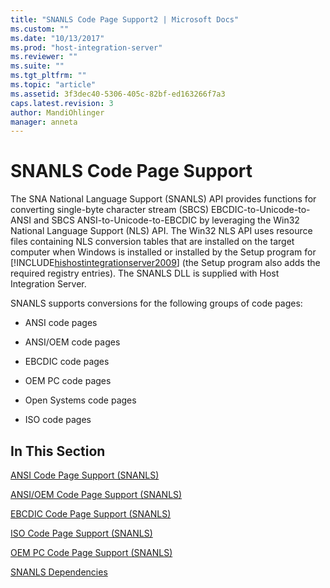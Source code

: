 ```yaml
---
title: "SNANLS Code Page Support2 | Microsoft Docs"
ms.custom: ""
ms.date: "10/13/2017"
ms.prod: "host-integration-server"
ms.reviewer: ""
ms.suite: ""
ms.tgt_pltfrm: ""
ms.topic: "article"
ms.assetid: 3f3dec40-5306-405c-82bf-ed163266f7a3
caps.latest.revision: 3
author: MandiOhlinger
manager: anneta
---
```

# SNANLS Code Page Support
The SNA National Language Support (SNANLS) API provides functions for converting single-byte character stream (SBCS) EBCDIC-to-Unicode-to-ANSI and SBCS ANSI-to-Unicode-to-EBCDIC by leveraging the Win32 National Language Support (NLS) API. The Win32 NLS API uses resource files containing NLS conversion tables that are installed on the target computer when Windows is installed or installed by the Setup program for [!INCLUDE[hishostintegrationserver2009](../core/includes/hishostintegrationserver2009-md.md)] (the Setup program also adds the required registry entries). The SNANLS DLL is supplied with Host Integration Server.  
  
 SNANLS supports conversions for the following groups of code pages:  
  
-   ANSI code pages  
  
-   ANSI/OEM code pages  
  
-   EBCDIC code pages  
  
-   OEM PC code pages  
  
-   Open Systems code pages  
  
-   ISO code pages  
  
## In This Section  
 [ANSI Code Page Support (SNANLS)](../core/ansi-code-page-support-snanls.md)  
  
 [ANSI/OEM Code Page Support (SNANLS)](../core/ansi-oem-code-page-support-snanls.md)  
  
 [EBCDIC Code Page Support (SNANLS)](../core/ebcdic-code-page-support-snanls.md)  
  
 [ISO Code Page Support (SNANLS)](../core/iso-code-page-support-snanls.md)  
  
 [OEM PC Code Page Support (SNANLS)](../core/oem-pc-code-page-support-snanls.md)  
  
 [SNANLS Dependencies](../core/snanls-dependencies.md)